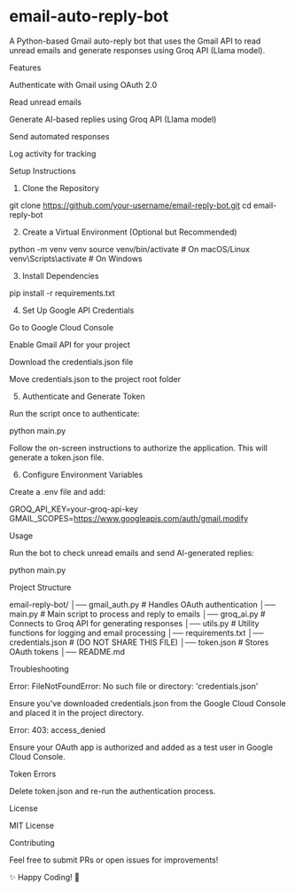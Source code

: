 # email-auto-reply-bot


A Python-based Gmail auto-reply bot that uses the Gmail API to read unread emails and generate responses using Groq API (Llama model).

Features

Authenticate with Gmail using OAuth 2.0

Read unread emails

Generate AI-based replies using Groq API (Llama model)

Send automated responses

Log activity for tracking

Setup Instructions

1. Clone the Repository

git clone https://github.com/your-username/email-reply-bot.git
cd email-reply-bot

2. Create a Virtual Environment (Optional but Recommended)

python -m venv venv
source venv/bin/activate  # On macOS/Linux
venv\Scripts\activate  # On Windows

3. Install Dependencies

pip install -r requirements.txt

4. Set Up Google API Credentials

Go to Google Cloud Console

Enable Gmail API for your project

Download the credentials.json file

Move credentials.json to the project root folder

5. Authenticate and Generate Token

Run the script once to authenticate:

python main.py

Follow the on-screen instructions to authorize the application. This will generate a token.json file.

6. Configure Environment Variables

Create a .env file and add:

GROQ_API_KEY=your-groq-api-key
GMAIL_SCOPES=https://www.googleapis.com/auth/gmail.modify

Usage

Run the bot to check unread emails and send AI-generated replies:

python main.py

Project Structure

email-reply-bot/
│── gmail_auth.py  # Handles OAuth authentication
│── main.py        # Main script to process and reply to emails
│── groq_ai.py     # Connects to Groq API for generating responses
│── utils.py       # Utility functions for logging and email processing
│── requirements.txt
│── credentials.json  # (DO NOT SHARE THIS FILE)
│── token.json        # Stores OAuth tokens
│── README.md

Troubleshooting

Error: FileNotFoundError: No such file or directory: 'credentials.json'

Ensure you've downloaded credentials.json from the Google Cloud Console and placed it in the project directory.

Error: 403: access_denied

Ensure your OAuth app is authorized and added as a test user in Google Cloud Console.

Token Errors

Delete token.json and re-run the authentication process.

License

MIT License

Contributing

Feel free to submit PRs or open issues for improvements!

✨ Happy Coding! 🚀
